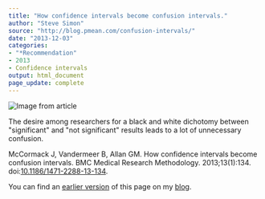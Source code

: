 ```yaml
---
title: "How confidence intervals become confusion intervals."
author: "Steve Simon"
source: "http://blog.pmean.com/confusion-intervals/"
date: "2013-12-03"
categories:
- "*Recommendation"
- 2013
- Confidence intervals
output: html_document
page_update: complete
---
```


![](http://www.pmean.com/new-images/13/confusion-intervals-01.png "Image from article")

<!---More--->

The desire among researchers for a black and white dichotomy between "significant" and "not significant" results leads to a lot of unnecessary confusion. 

McCormack J, Vandermeer B, Allan GM. How confidence intervals become confusion intervals. BMC Medical Research Methodology. 2013;13(1):134. doi:[10.1186/1471-2288-13-134][doi1].

[doi1]: https://doi.org/10.1186/1471-2288-13-134

You can find an [earlier version][sim1] of this page on my [blog][sim2].

[sim1]: http://blog.pmean.com/confusion-intervals/
[sim2]: http://blog.pmean.com


